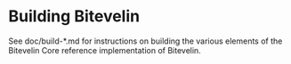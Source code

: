 Building Bitevelin
================

See doc/build-*.md for instructions on building the various
elements of the Bitevelin Core reference implementation of Bitevelin.
